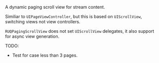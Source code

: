 A dynamic paging scroll view for stream content.

Similiar to `UIPageViewController`, but this is based on `UIScrollView`, switching views not view controllers. 

`RUQPagingScrollView` does not set `UIScrollView` delegates, it also support for async view generation. 

TODO:

* Test for case less than 3 pages.
